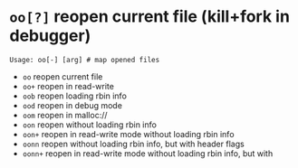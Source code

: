 <!-- TITLE: oo? -->

#  `oo[?]` reopen current file (kill+fork in debugger)


```
Usage: oo[-] [arg] # map opened files
```


- `oo` reopen current file
- `oo+` reopen in read-write
- `oob` reopen loading rbin info
- `ood` reopen in debug mode
- `oom` reopen in malloc://
- `oon` reopen without loading rbin info
- `oon+` reopen in read-write mode without loading rbin info
- `oonn` reopen without loading rbin info, but with header flags
- `oonn+` reopen in read-write mode without loading rbin info, but with

<p hidden>oo oo+ oob ood oom oon oon+ oonn oonn+</p>